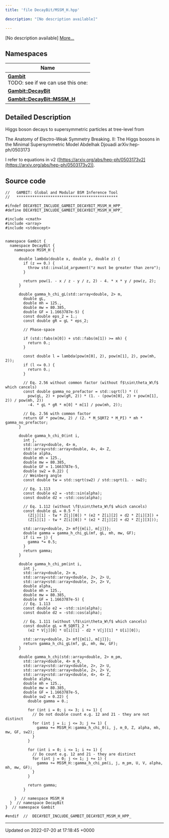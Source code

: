 ```yaml
---
title: 'file DecayBit/MSSM_H.hpp'

description: "[No description available]"

---
```







[No description available] [More...](#detailed-description)

## Namespaces

| Name           |
| -------------- |
| **[Gambit](/documentation/code/namespaces/namespacegambit/)** <br>TODO: see if we can use this one:  |
| **[Gambit::DecayBit](/documentation/code/namespaces/namespacegambit_1_1decaybit/)**  |
| **[Gambit::DecayBit::MSSM_H](/documentation/code/namespaces/namespacegambit_1_1decaybit_1_1mssm__h/)**  |

## Detailed Description


Higgs boson decays to supersymmetric particles at tree-level from

The Anatomy of Electro-Weak Symmetry Breaking. II: The Higgs bosons in the Minimal Supersymmetric Model Abdelhak Djouadi arXiv:hep-ph/0503173

I refer to equations in v2 ([https://arxiv.org/abs/hep-ph/0503173v2](https://arxiv.org/abs/hep-ph/0503173v2)). 




## Source code

```
//   GAMBIT: Global and Modular BSM Inference Tool
//   *********************************************

#ifndef DECAYBIT_INCLUDE_GAMBIT_DECAYBIT_MSSM_H_HPP_
#define DECAYBIT_INCLUDE_GAMBIT_DECAYBIT_MSSM_H_HPP_

#include <cmath>
#include <array>
#include <stdexcept>


namespace Gambit {
  namespace DecayBit {
    namespace MSSM_H {

      double lambda(double x, double y, double z) {
        if (z == 0.) {
          throw std::invalid_argument("z must be greater than zero");
        }

        return pow(1. - x / z - y / z, 2) - 4. * x * y / pow(z, 2);
      }

      double gamma_h_chi_gL(std::array<double, 2> m,
        double gL,
        double mh = 125.,
        double mw = 80.385,
        double GF = 1.1663787e-5) {
        const double eps_2 = 1.;
        const double gR = gL * eps_2;

        // Phase-space

        if (std::fabs(m[0]) + std::fabs(m[1]) >= mh) {
          return 0.;
        }

        const double l = lambda(pow(m[0], 2), pow(m[1], 2), pow(mh, 2));
        if (l <= 0.) {
          return 0.;
        }

        // Eq. 2.56 without common factor (without f$\sin\theta_W\f$ which cancels)
        const double gamma_no_prefactor = std::sqrt(l) * ((
          pow(gL, 2) + pow(gR, 2)) * (1. - (pow(m[0], 2) + pow(m[1], 2)) / pow(mh, 2))
          -4. * gL * gR * m[0] * m[1] / pow(mh, 2));

        // Eq. 2.56 with common factor
        return GF * pow(mw, 2) / (2. * M_SQRT2 * M_PI) * mh * gamma_no_prefactor;
      }

      double gamma_h_chi_0(int i,
        int j,
        std::array<double, 4> m,
        std::array<std::array<double, 4>, 4> Z,
        double alpha,
        double mh = 125.,
        double mw = 80.385,
        double GF = 1.1663787e-5,
        double sw2 = 0.22) {
        // Weinberg angle
        const double tw = std::sqrt(sw2) / std::sqrt(1. - sw2);

        // Eq. 1.113
        const double e2 = -std::sin(alpha);
        const double d2 = -std::cos(alpha);

        // Eq. 1.112 (without \f$\sin\theta_W\f$ which cancels)
        const double gL = 0.5 * (
          (Z[j][1] - tw * Z[j][0]) * (e2 * Z[i][2] + d2 * Z[i][3]) +
          (Z[i][1] - tw * Z[i][0]) * (e2 * Z[j][2] + d2 * Z[j][3]));

        std::array<double, 2> mf{{m[i], m[j]}};
        double gamma = gamma_h_chi_gL(mf, gL, mh, mw, GF);
        if (i == j) {
          gamma *= 0.5;
        }
        return gamma;
      }

      double gamma_h_chi_pm(int i,
        int j,
        std::array<double, 2> m,
        std::array<std::array<double, 2>, 2> U,
        std::array<std::array<double, 2>, 2> V,
        double alpha,
        double mh = 125.,
        double mw = 80.385,
        double GF = 1.1663787e-5) {
        // Eq. 1.113
        const double e2 = -std::sin(alpha);
        const double d2 = -std::cos(alpha);

        // Eq. 1.111 (without \f$\sin\theta_W\f$ which cancels)
        const double gL = M_SQRT1_2 *
          (e2 * V[j][0] * U[i][1] - d2 * V[j][1] * U[i][0]);

        std::array<double, 2> mf{{m[i], m[j]}};
        return gamma_h_chi_gL(mf, gL, mh, mw, GF);
      }

      double gamma_h_chi(std::array<double, 2> m_pm,
        std::array<double, 4> m_0,
        std::array<std::array<double, 2>, 2> U,
        std::array<std::array<double, 2>, 2> V,
        std::array<std::array<double, 4>, 4> Z,
        double alpha,
        double mh = 125.,
        double mw = 80.385,
        double GF = 1.1663787e-5,
        double sw2 = 0.22) {
          double gamma = 0.;

          for (int i = 0; i <= 3; i += 1) {
            // Do not double count e.g. 12 and 21 - they are not distinct
            for (int j = i; j <= 3; j += 1) {
              gamma += MSSM_H::gamma_h_chi_0(i, j, m_0, Z, alpha, mh, mw, GF, sw2);
            }
          }

          for (int i = 0; i <= 1; i += 1) {
            // Do count e.g. 12 and 21 - they are distinct
            for (int j = 0; j <= 1; j += 1) {
              gamma += MSSM_H::gamma_h_chi_pm(i, j, m_pm, U, V, alpha, mh, mw, GF);
            }
          }

          return gamma;
        }

    }  // namespace MSSM_H
  }  // namespace DecayBit
}  // namespace Gambit

#endif  //  DECAYBIT_INCLUDE_GAMBIT_DECAYBIT_MSSM_H_HPP_
```


-------------------------------

Updated on 2022-07-20 at 17:18:45 +0000
